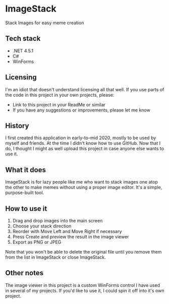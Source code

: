 # ImageStack
Stack Images for easy meme creation

## Tech stack
- .NET 4.5.1
- C#
- WinForms

## Licensing
I'm an idiot that doesn't understand licensing all that well.
If you use parts of the code in this project in your own projects, please:
- Link to this project in your ReadMe or similar
- If you have any suggestions or improvements, please let me know

## History
I first created this application in early-to-mid 2020, mostly to be used by myself and friends.
At the time I didn't know how to use GitHub. Now that I do, I thought I might as well upload this project in case anyone else wants to use it.

## What it does
ImageStack is for lazy people like me who want to stack images one atop the other to make memes without using a proper image editor.
It's a simple, purpose-built tool.

## How to use it
1) Drag and drop images into the main screen
2) Choose your stack direction
3) Reorder with Move Left and Move Right if necessary
4) Press Create and preview the result in the image viewer
5) Export as PNG or JPEG

Note that you won't be able to delete the original file until you remove them from the list in ImageStack or close ImageStack.

## Other notes
The image viewer in this project is a custom WinForms control I have used in several of my projects.
If you'd like to use it, I could spin it off into it's own project.
